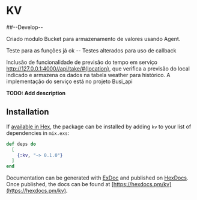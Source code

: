 # KV

##--Develop--

Criado modulo Bucket para armazenamento de valores usando Agent.

Teste para as funções já ok -- Testes alterados para uso de callback

Inclusão de funcionalidade de previsão do tempo em serviço http://127.0.0.1:4000//api/take/#{location}, 
que verifica a previsão do local indicado e armazena os dados na tabela weather para histórico.
A implementação do serviço está no projeto Busi_api

**TODO: Add description**

## Installation

If [available in Hex](https://hex.pm/docs/publish), the package can be installed
by adding `kv` to your list of dependencies in `mix.exs`:

```elixir
def deps do
  [
    {:kv, "~> 0.1.0"}
  ]
end
```

Documentation can be generated with [ExDoc](https://github.com/elixir-lang/ex_doc)
and published on [HexDocs](https://hexdocs.pm). Once published, the docs can
be found at [https://hexdocs.pm/kv](https://hexdocs.pm/kv).


